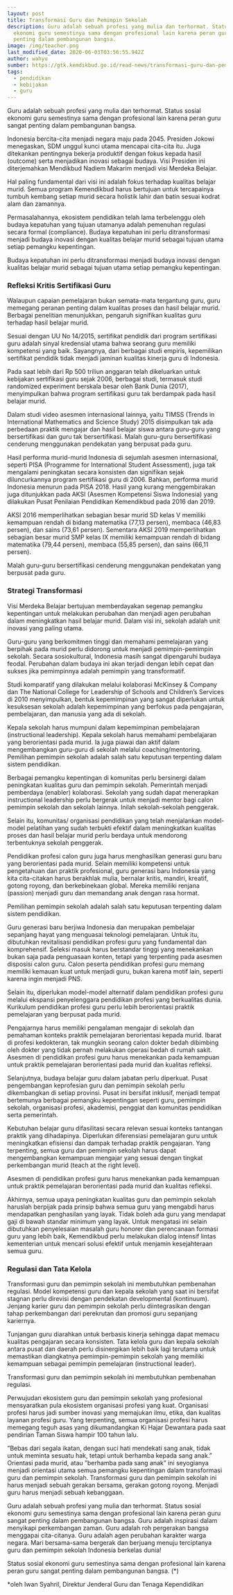 ```yaml
---
layout: post
title: Transformasi Guru dan Pemimpin Sekolah
description: Guru adalah sebuah profesi yang mulia dan terhormat. Status sosial
  ekonomi guru semestinya sama dengan profesional lain karena peran guru sangat
  penting dalam pembangunan bangsa.
image: /img/teacher.png
last_modified_date: 2020-06-03T03:56:55.942Z
author: wahyu
sumber: https://gtk.kemdikbud.go.id/read-news/transformasi-guru-dan-pemimpin-sekolah
tags:
  - pendidikan
  - kebijakan
  - guru
---
```

Guru adalah sebuah profesi yang mulia dan terhormat. Status sosial ekonomi guru semestinya sama dengan profesional lain karena peran guru sangat penting dalam pembangunan bangsa. 

Indonesia bercita-cita menjadi negara maju pada 2045. Presiden Jokowi menegaskan, SDM unggul kunci utama mencapai cita-cita itu. Juga ditekankan pentingnya bekerja produktif dengan fokus kepada hasil (outcome) serta menjadikan inovasi sebagai budaya. Visi Presiden ini diterjemahkan Mendikbud Nadiem Makarim menjadi visi Merdeka Belajar.

Hal paling fundamental dari visi ini adalah fokus terhadap kualitas belajar murid. Semua program Kemendikbud harus bertujuan untuk tercapainya tumbuh kembang setiap murid secara holistik lahir dan batin sesuai kodrat alam dan zamannya.

Permasalahannya, ekosistem pendidikan telah lama terbelenggu oleh budaya kepatuhan yang tujuan utamanya adalah pemenuhan regulasi secara formal (compliance). Budaya kepatuhan ini perlu ditransformasi menjadi budaya inovasi dengan kualitas belajar murid sebagai tujuan utama setiap pemangku kepentingan.

Budaya kepatuhan ini perlu ditransformasi menjadi budaya inovasi dengan kualitas belajar murid sebagai tujuan utama setiap pemangku kepentingan.

### Refleksi Kritis Sertifikasi Guru 

Walaupun capaian pemelajaran bukan semata-mata tergantung guru, guru memegang peranan penting dalam kualitas proses dan hasil belajar murid. Berbagai penelitian menunjukkan, pengaruh signifikan kualitas guru terhadap hasil belajar murid.

Sesuai dengan UU No 14/2015, sertifikat pendidik dari program sertifikasi guru adalah sinyal kredensial utama bahwa seorang guru memiliki kompetensi yang baik. Sayangnya, dari berbagai studi empiris, kepemilikan sertifikat pendidik tidak menjadi jaminan kualitas kinerja guru di Indonesia.

Pada saat lebih dari Rp 500 triliun anggaran telah dikeluarkan untuk kebijakan sertifikasi guru sejak 2006, berbagai studi, termasuk studi randomized experiment berskala besar oleh Bank Dunia (2017), menyimpulkan bahwa program sertifikasi guru tak berdampak pada hasil belajar murid.

Dalam studi video asesmen internasional lainnya, yaitu TIMSS (Trends in International Mathematics and Science Study) 2015 disimpulkan tak ada perbedaan praktik mengajar dan hasil belajar siswa antara guru-guru yang bersertifikasi dan guru tak bersertifikasi. Malah guru-guru bersertifikasi cenderung menggunakan pendekatan yang berpusat pada guru.

Hasil performa murid-murid Indonesia di sejumlah asesmen internasional, seperti PISA (Programme for International Student Assessment), juga tak mengalami peningkatan secara konsisten dan signifikan sejak diluncurkannya program sertifikasi guru di 2006. Bahkan, performa murid Indonesia menurun pada PISA 2018. Hasil yang kurang menggembirakan juga ditunjukkan pada AKSI (Asesmen Kompetensi Siswa Indonesia) yang dilakukan Pusat Penilaian Pendidikan Kemendikbud pada 2016 dan 2019.

AKSI 2016 memperlihatkan sebagian besar murid SD kelas V memiliki kemampuan rendah di bidang matematika (77,13 persen), membaca (46,83 persen), dan sains (73,61 persen). Sementara AKSI 2019 memperlihatkan sebagian besar murid SMP kelas IX memiliki kemampuan rendah di bidang matematika (79,44 persen), membaca (55,85 persen), dan sains (66,11 persen).

Malah guru-guru bersertifikasi cenderung menggunakan pendekatan yang berpusat pada guru.

### Strategi Transformasi 

Visi Merdeka Belajar bertujuan memberdayakan segenap pemangku kepentingan untuk melakukan perubahan dan menjadi agen perubahan dalam meningkatkan hasil belajar murid. Dalam visi ini, sekolah adalah unit inovasi yang paling utama.

Guru-guru yang berkomitmen tinggi dan memahami pemelajaran yang berpihak pada murid perlu didorong untuk menjadi pemimpin-pemimpin sekolah. Secara sosiokultural, Indonesia masih sangat dipengaruhi budaya feodal. Perubahan dalam budaya ini akan terjadi dengan lebih cepat dan sukses jika pemimpinnya adalah pemimpin yang transformatif.

Studi komparatif yang dilakukan melalui kolaborasi McKinsey & Company dan The National College for Leadership of Schools and Children’s Services di 2010 menyimpulkan, bentuk kepemimpinan yang sangat diperlukan untuk kesuksesan sekolah adalah kepemimpinan yang berfokus pada pengajaran, pembelajaran, dan manusia yang ada di sekolah.

Kepala sekolah harus mumpuni dalam kepemimpinan pembelajaran (instructional leadership). Kepala sekolah harus memahami pembelajaran yang berorientasi pada murid. Ia juga piawai dan aktif dalam mengembangkan guru-guru di sekolah melalui coaching/mentoring. Pemilihan pemimpin sekolah adalah salah satu keputusan terpenting dalam sistem pendidikan.

Berbagai pemangku kepentingan di komunitas perlu bersinergi dalam peningkatan kualitas guru dan pemimpin sekolah. Pemerintah menjadi pemberdaya (enabler) kolaborasi. Sekolah yang sudah dapat menerapkan instructional leadership perlu bergerak untuk menjadi mentor bagi calon pemimpin sekolah dan sekolah lainnya. Inilah sekolah-sekolah penggerak.

Selain itu, komunitas/ organisasi pendidikan yang telah menjalankan model-model pelatihan yang sudah terbukti efektif dalam meningkatkan kualitas proses dan hasil belajar murid perlu berdaya untuk mendorong terbentuknya sekolah penggerak.

Pendidikan profesi calon guru juga harus menghasilkan generasi guru baru yang berorientasi pada murid. Selain memiliki kompetensi untuk pengetahuan dan praktik profesional, guru generasi baru Indonesia yang kita cita-citakan harus berakhlak mulia, bernalar kritis, mandiri, kreatif, gotong royong, dan berkebinekaan global. Mereka memiliki renjana (passion) menjadi guru dan memandang anak dengan rasa hormat.

Pemilihan pemimpin sekolah adalah salah satu keputusan terpenting dalam sistem pendidikan.

Guru generasi baru berjiwa Indonesia dan merupakan pembelajar sepanjang hayat yang menguasai teknologi pemelajaran. Untuk itu, dibutuhkan revitalisasi pendidikan profesi guru yang fundamental dan komprehensif. Seleksi masuk harus berstandar tinggi yang menekankan bukan saja pada penguasaan konten, tetapi yang terpenting pada asesmen disposisi calon guru. Calon peserta pendidikan profesi guru memang memiliki kemauan kuat untuk menjadi guru, bukan karena motif lain, seperti karena ingin menjadi PNS.

Selain itu, diperlukan model-model alternatif dalam pendidikan profesi guru melalui ekspansi penyelenggara pendidikan profesi yang berkualitas dunia. Kurikulum pendidikan profesi guru perlu lebih berorientasi praktik pemelajaran yang berpusat pada murid.

Pengajarnya harus memiliki pengalaman mengajar di sekolah dan pemahaman konteks praktik pemelajaran berorientasi kepada murid. Ibarat di profesi kedokteran, tak mungkin seorang calon dokter bedah dibimbing oleh dokter yang tidak pernah melakukan operasi bedah di rumah sakit. Asesmen di pendidikan profesi guru harus menekankan pada kemampuan untuk praktik pemelajaran berorientasi pada murid dan kualitas refleksi.

Selanjutnya, budaya belajar guru dalam jabatan perlu diperkuat. Pusat pengembangan keprofesian guru dan pemimpin sekolah perlu dikembangkan di setiap provinsi. Pusat ini bersifat inklusif, menjadi tempat bertemunya berbagai pemangku kepentingan seperti guru, pemimpin sekolah, organisasi profesi, akademisi, penggiat dan komunitas pendidikan serta pemerintah.

Kebutuhan belajar guru difasilitasi secara relevan sesuai konteks tantangan praktik yang dihadapinya. Diperlukan diferensiasi pemelajaran guru untuk meningkatkan efisiensi dan dampak terhadap praktik pengajaran. Yang terpenting, semua guru dan pemimpin sekolah harus dapat mengembangkan kemampuan mengajar yang sesuai dengan tingkat perkembangan murid (teach at the right level).

Asesmen di pendidikan profesi guru harus menekankan pada kemampuan untuk praktik pemelajaran berorientasi pada murid dan kualitas refleksi.

Akhirnya, semua upaya peningkatan kualitas guru dan pemimpin sekolah haruslah berpijak pada prinsip bahwa semua guru yang mengabdi harus mendapatkan penghasilan yang layak. Tidak boleh ada guru yang mendapat gaji di bawah standar minimum yang layak. Untuk mengatasi ini selain dibutuhkan penyelesaian masalah guru honorer dan perencanaan formasi guru yang lebih baik, Kemendikbud perlu melakukan dialog intensif lintas kementerian untuk mencari solusi efektif untuk menjamin kesejahteraan semua guru.

### Regulasi dan Tata Kelola

Transformasi guru dan pemimpin sekolah ini membutuhkan pembenahan regulasi. Model kompetensi guru dan kepala sekolah yang saat ini bersifat stagnan perlu direvisi dengan pendekatan developmental (kontinuum). Jenjang karier guru dan pemimpin sekolah perlu diintegrasikan dengan tahap perkembangan dari perekrutan dan promosi guru sepanjang kariernya.

Tunjangan guru diarahkan untuk berbasis kinerja sehingga dapat memacu kualitas pengajaran secara konsisten. Tata kelola guru dan kepala sekolah antara pusat dan daerah perlu disinergikan lebih baik lagi terutama untuk memastikan diangkatnya pemimpin-pemimpin sekolah yang memiliki kemampuan sebagai pemimpin pemelajaran (instructional leader).

Transformasi guru dan pemimpin sekolah ini membutuhkan pembenahan regulasi.

Perwujudan ekosistem guru dan pemimpin sekolah yang profesional mensyaratkan pula ekosistem organisasi profesi yang kuat. Organisasi profesi harus jadi sumber inovasi yang memajukan ilmu, etika, dan kualitas layanan profesi guru. Yang terpenting, semua organisasi profesi harus memegang teguh asas yang dikumandangkan Ki Hajar Dewantara pada saat pendirian Taman Siswa hampir 100 tahun lalu.

”Bebas dari segala ikatan, dengan suci hati mendekati sang anak, tidak untuk meminta sesuatu hak, tetapi untuk berhamba kepada sang anak.” Orientasi pada murid, atau ”berhamba pada sang anak” ini seyogianya menjadi orientasi utama semua pemangku kepentingan dalam transformasi guru dan pemimpin sekolah.
Transformasi guru dan pemimpin sekolah ini harus menjadi sebuah gerakan bersama, gerakan gotong royong. Menjadi guru harus menjadi sebuah kebanggaan.

Guru adalah sebuah profesi yang mulia dan terhormat. Status sosial ekonomi guru semestinya sama dengan profesional lain karena peran guru sangat penting dalam pembangunan bangsa. Guru adalah inspirasi dalam menyikapi perkembangan zaman. Guru adalah roh pergerakan bangsa menggapai cita-citanya. Guru adalah agen perubahan karakter warga negara. Mari bersama-sama bergerak dan berjuang menuju terciptanya guru dan pemimpin sekolah Indonesia berkelas dunia!

Status sosial ekonomi guru semestinya sama dengan profesional lain karena peran guru sangat penting dalam pembangunan bangsa. (*)

*oleh Iwan Syahril, Direktur Jenderal Guru dan Tenaga Kependidikan
